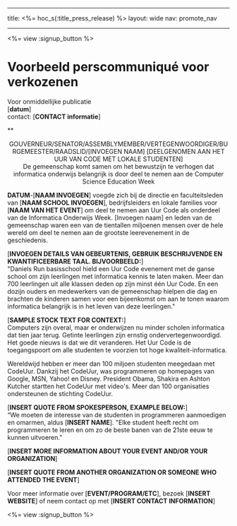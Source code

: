 * * *

title: <%= hoc_s(:title_press_release) %> layout: wide nav: promote_nav

* * *

<%= view :signup_button %>

# Voorbeeld perscommuniqué voor verkozenen

Voor onmiddellijke publicatie   
[**datum**]   
contact: [**CONTACT informatie**]  
  


**

<center>
  GOUVERNEUR/SENATOR/ASSEMBLYMEMBER/VERTEGENWOORDIGER/BURGEMEESTER/RAADSLID/[INVOEGEN NAAM] [DEELGENOMEN AAN HET UUR VAN CODE MET LOKALE STUDENTEN]</strong> <br /> De gemeenschap komt samen om het bewustzijn te verhogen dat informatica onderwijs belangrijk is door deel te nemen aan de Computer Science Education Week
</center>

  
  
</p> 

**DATUM**-[**NAAM INVOEGEN**] voegde zich bij de directie en faculteitsleden van [**NAAM SCHOOL INVOEGEN**], bedrijfsleiders en lokale families voor [**NAAM VAN HET EVENT**] om deel te nemen aan Uur Code als onderdeel van de Informatica Onderwijs Week. [Invoegen naam] en leden van de gemeenschap waren een van de tientallen miljoenen mensen over de hele wereld om deel te nemen aan de grootste leerevenement in de geschiedenis.

[**INVOEGEN DETAILS VAN GEBEURTENIS, GEBRUIK BESCHRIJVENDE EN KWANTIFICEERBARE TAAL. BIJVOORBEELD:**]   
"Daniels Run basisschool hield een Uur Code evenement met de ganse school om zijn leerlingen met informatica kennis te laten maken. Meer dan 700 leerlingen uit alle klassen deden op zijn minst één Uur Code. En een dozijn ouders en medewerkers van de gemeenschap hielpen die dag en brachten de kinderen samen voor een bijeenkomst om aan te tonen waarom informatica belangrijk is in het leven van deze leerlingen."

[**SAMPLE STOCK TEXT FOR CONTEXT:**]  
Computers zijn overal, maar er onderwijzen nu minder scholen informatica dat tien jaar terug. Getinte leerlingen zijn ernstig ondervertegenwoordigd. Het goede nieuws is dat we dit veranderen. Het Uur Code is de toegangspoort om alle studenten te voorzien tot hoge kwaliteit-informatica.

Wereldwijd hebben er meer dan 100 miljoen studenten meegedaan met CodeUur. Dankzij het CodeUur, was programmeren op homepages van Google, MSN, Yahoo! en Disney. President Obama, Shakira en Ashton Kutcher startten het CodeUur met video's. Meer dan 100 organisaties ondersteunen de stichting CodeUur.

[**INSERT QUOTE FROM SPOKESPERSON, EXAMPLE BELOW:**]  
“We moeten de interesse van de studenten in programmeren aanmoedigen en omarmen, aldus [**INSERT NAME**]. "Elke student heeft recht om programmeren te leren en om zo de beste banen van de 21ste eeuw te kunnen uitvoeren."

[**INSERT MORE INFORMATION ABOUT YOUR EVENT AND/OR YOUR ORGANIZATION**]

[**INSERT QUOTE FROM ANOTHER ORGANIZATION OR SOMEONE WHO ATTENDED THE EVENT**]

Voor meer informatie over [**EVENT/PROGRAM/ETC**], bezoek [**INSERT WEBSITE**] of neem contact op met [**INSERT CONTACT INFORMATION**]

  
  


<%= view :signup_button %>